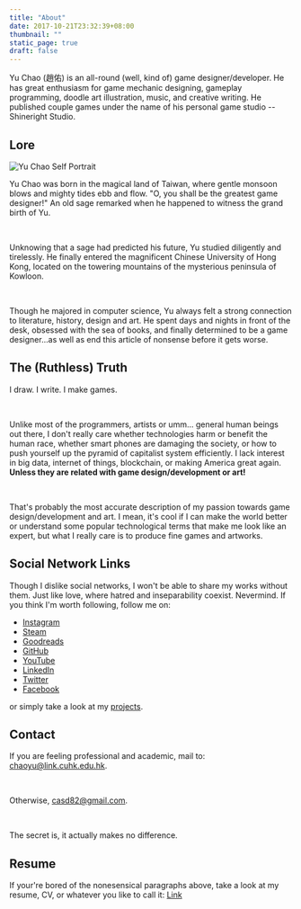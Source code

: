 ```yaml
---
title: "About"
date: 2017-10-21T23:32:39+08:00
thumbnail: ""
static_page: true
draft: false
---
```

Yu Chao (趙佑) is an all-round (well, kind of) game designer/developer. He has great enthusiasm for game mechanic designing, gameplay programming, doodle art illustration, music, and creative writing. He published couple games under the name of his personal game studio -- Shineright Studio.

## Lore
![Yu Chao Self Portrait](/about/avatar-banner.png)

Yu Chao was born in the magical land of Taiwan, where gentle monsoon blows and mighty tides ebb and flow. "O, you shall be the greatest game designer!" An old sage remarked when he happened to witness the grand birth of Yu. 

<br />

Unknowing that a sage had predicted his future, Yu studied diligently and tirelessly. He finally entered the magnificent Chinese University of Hong Kong, located on the towering mountains of the mysterious peninsula of Kowloon. 

<br />

Though he majored in computer science, Yu always felt a strong connection to literature, history, design and art. He spent days and nights in front of the desk, obsessed with the sea of books, and finally determined to be a game designer...as well as end this article of nonsense before it gets worse.

## The (Ruthless) Truth
I draw. I write. I make games.

<br />

Unlike most of the programmers, artists or umm... general human beings out there, I don't really care whether technologies harm or benefit the human race, whether smart phones are damaging the society, or how to push yourself up the pyramid of capitalist system efficiently. I lack interest in big data, internet of things, blockchain, or making America great again. **Unless they are related with game design/development or art!**

<br />

That's probably the most accurate description of my passion towards game design/development and art. I mean, it's cool if I can make the world better or understand some popular technological terms that make me look like an expert, but what I really care is to produce fine games and artworks.

## Social Network Links
Though I dislike social networks, I won't be able to share my works without them. Just like love, where hatred and inseparability coexist. Nevermind. If you think I'm worth following, follow me on:

* [Instagram](https://www.instagram.com/yuchao.casd82/)
* [Steam](http://steamcommunity.com/id/casd82)
* [Goodreads](https://www.goodreads.com/user/show/65188332-yu-chao)
* [GitHub](https://github.com/casd82)
* [YouTube](https://www.youtube.com/user/casd8822)
* [LinkedIn](https://www.linkedin.com/in/佑-趙-a55b85b2/)
* [Twitter](https://twitter.com/casd82)
* [Facebook](https://www.facebook.com/casd82.yuchao)

or simply take a look at my [projects](/projects).

## Contact
If you are feeling professional and academic, mail to:
[chaoyu@link.cuhk.edu.hk](chaoyu@link.cuhk.edu.hk).

<br />

Otherwise, [casd82@gmail.com](casd82@gmail.com).

<br />

The secret is, it actually makes no difference.

## Resume
If your're bored of the nonesensical paragraphs above, take a look at my resume, CV, or whatever you like to call it:
[Link](/about/resume.pdf)